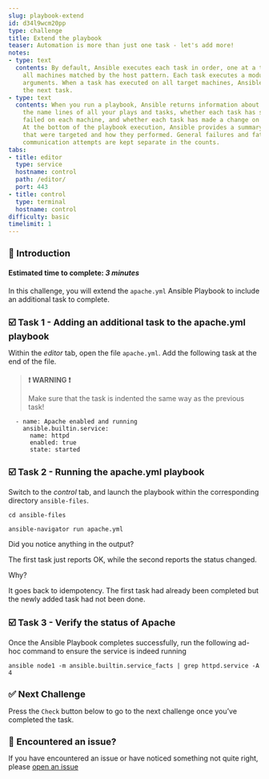 ```yaml
---
slug: playbook-extend
id: d34l9wcm20pp
type: challenge
title: Extend the playbook
teaser: Automation is more than just one task - let's add more!
notes:
- type: text
  contents: By default, Ansible executes each task in order, one at a time, against
    all machines matched by the host pattern. Each task executes a module with specific
    arguments. When a task has executed on all target machines, Ansible moves on to
    the next task.
- type: text
  contents: When you run a playbook, Ansible returns information about connections,
    the name lines of all your plays and tasks, whether each task has succeeded or
    failed on each machine, and whether each task has made a change on each machine.
    At the bottom of the playbook execution, Ansible provides a summary of the nodes
    that were targeted and how they performed. General failures and fatal “unreachable”
    communication attempts are kept separate in the counts.
tabs:
- title: editor
  type: service
  hostname: control
  path: /editor/
  port: 443
- title: control
  type: terminal
  hostname: control
difficulty: basic
timelimit: 1
---
```

👋 Introduction
===
#### Estimated time to complete: *3 minutes*<p>
In this challenge, you will extend the `apache.yml` Ansible Playbook to include an additional task to complete.

☑️ Task 1 - Adding an additional task to the apache.yml playbook
===

Within the *editor* tab, open the file `apache.yml`. Add the following task at the end of the file.

>### **❗️ WARNING ❗️**
>Make sure that the task is indented the same way as the previous task!


```
  - name: Apache enabled and running
    ansible.builtin.service:
      name: httpd
      enabled: true
      state: started
```

☑️ Task 2 - Running the apache.yml playbook
===

Switch to the *control* tab, and launch the playbook within the corresponding directory `ansible-files`.

```
cd ansible-files
```

```
ansible-navigator run apache.yml
```

Did you notice anything in the output?

The first task just reports OK, while the second reports the status changed.

Why?

It goes back to idempotency. The first task had already been completed but the newly added task had not been done.


☑️ Task 3 - Verify the status of Apache
===

Once the Ansible Playbook completes successfully, run the following ad-hoc command to ensure the service is indeed running

```
ansible node1 -m ansible.builtin.service_facts | grep httpd.service -A 4
```
✅ Next Challenge
===
Press the `Check` button below to go to the next challenge once you’ve completed the task.

🐛 Encountered an issue?
====

If you have encountered an issue or have noticed something not quite right, please [open an issue](https://github.com/ansible/instruqt/issues/new?labels=writing-first-playbook&title=Issue+with+Writing+First+Playbook+slug+ID:+playbook-extend&assignees=rlopez133)

<style type="text/css" rel="stylesheet">
  .lightbox {
    display: none;
    position: fixed;
    justify-content: center;
    align-items: center;
    z-index: 999;
    top: 0;
    left: 0;
    right: 0;
    bottom: 0;
    padding: 1rem;
    background: rgba(0, 0, 0, 0.8);
    margin-left: auto;
    margin-right: auto;
    margin-top: auto;
    margin-bottom: auto;
  }
  .lightbox:target {
    display: flex;
  }
  .lightbox img {
    /* max-height: 100% */
    max-width: 60%;
    max-height: 60%;
  }
  img {
    display: block;
    margin-left: auto;
    margin-right: auto;
    width: 100%;
  }
  h1 {
    font-size: 18px;
  }
    h2 {
    font-size: 16px;
    font-weight: 600
  }
    h3 {
    font-size: 14px;
    font-weight: 600
  }
  p span {
    font-size: 14px;
  }
  ul li span {
    font-size: 14px
  }
</style>